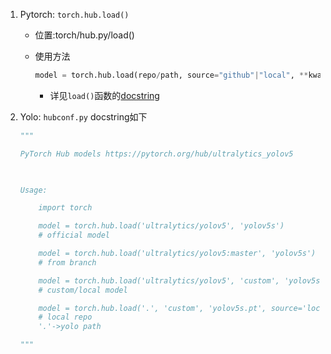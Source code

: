

1. Pytorch: `torch.hub.load()`
	- 位置:torch/hub.py/load()
	- 使用方法

		```python
		model = torch.hub.load(repo/path, source="github"|"local", **kwargs)  
		```
		- 详见`load()`函数的[docstring](docstring_python对象的说明文档)

1. Yolo: `hubconf.py` docstring如下

	```python
	"""
	
	PyTorch Hub models https://pytorch.org/hub/ultralytics_yolov5
	
	  
	
	Usage:
	
	    import torch
	
	    model = torch.hub.load('ultralytics/yolov5', 'yolov5s')  
	    # official model
	
	    model = torch.hub.load('ultralytics/yolov5:master', 'yolov5s')  
	    # from branch
	
	    model = torch.hub.load('ultralytics/yolov5', 'custom', 'yolov5s.pt')  
	    # custom/local model
	
	    model = torch.hub.load('.', 'custom', 'yolov5s.pt', source='local')  
	    # local repo
	    '.'->yolo path
	
	"""
	```
